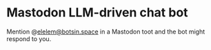 # Mastodon LLM-driven chat bot

Mention @elelem@botsin.space in a Mastodon toot and the bot might respond to you.

